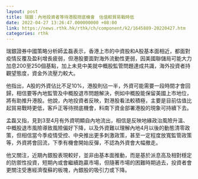 ```yaml
---
layout: post
title: 瑞銀：內地投資者等待港股撈底機會　估值較貿易戰時低
date: 2022-04-27 13:26:47.000000000 +08:00
link: https://news.rthk.hk/rthk/ch/component/k2/1645889-20220427.htm
categories: rthk
---
```


瑞銀證券中國策略分析師孟磊表示，香港上市的中資股和A股基本面相近，都面對疫情反覆及盈利增長疲弱，但港股要面對海外流動性更弱，因美國聯儲局可能大力加息200至250個基點，加上未見中美就中概股監管問題達成共識，海外投資者持觀望態度，資金外流壓力較大。

他指出，A股的外資佔比不足10%，港股則佔一半，外資可能需要一段時間才會回歸，相信要等內地監管及中概股退市問題解決，例如中概股能保留美國上市地位，將有助推升港股。他說，內地投資者反映，對港股看法較積極，主要是目前估值比起貿易戰時更低，客戶正等待撈底機會，料南下資金部署港股的現象可持續下去。

孟磊又指，見到3至4月有外資明顯自內地流出，相信是反映地緣政治風險升溫、中概股退市風險導致風險偏好下降，以及外資難以理解內地4月以後的動態清零政策，但相信當今季疫情受控、中央推出更多刺激政策，甚至一定程度放寬監管政策等，外資將會回流，下季有機會開始反彈，不認為外資會大幅撤走。

他又關注，近期內銀股表現較好，並非由基本面推動，而是基於派息高及相對穩定的防禦性投資，短期內或會繼續跑贏市場，但隨著市場的困難時期過去，投資者會更關注受惠經濟復蘇的板塊，內銀股的吸引力或下降。
